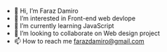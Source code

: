 - 👋 Hi, I’m Faraz Damiro
- 👀 I’m interested in Front-end web devlope
- 🌱 I’m currently learning JavaScript
- 💞️ I’m looking to collaborate on Web design project
- 📫 How to reach me farazdamiro@gmail.com

<!---
faraz-da/faraz-da is a ✨ special ✨ repository because its `README.md` (this file) appears on your GitHub profile.
You can click the Preview link to take a look at your changes.
--->
